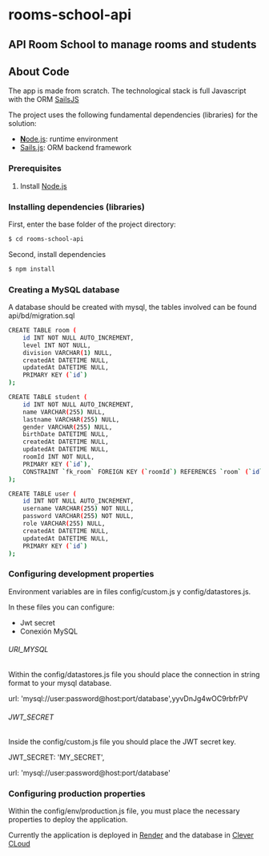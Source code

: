 # rooms-school-api

## API Room School to manage rooms and students

## About Code

The app is made from scratch. The technological stack is full Javascript with the ORM [SailsJS](https://sailsjs.com)

The project uses the following fundamental dependencies (libraries) for the solution:

* [**N**ode.js](https://nodejs.org): runtime environment
* [Sails.js](https://sailsjs.com): ORM backend framework


### Prerequisites

1. Install [Node.js](https://nodejs.org)

### Installing dependencies (libraries)

First, enter the base folder of the project directory:

```sh
$ cd rooms-school-api
```
Second, install dependencies

```sh
$ npm install
```

### Creating a MySQL database

A database should be created with mysql, the tables involved can be found api/bd/migration.sql

```sh
CREATE TABLE room (
    id INT NOT NULL AUTO_INCREMENT,
    level INT NOT NULL,
    division VARCHAR(1) NULL,
    createdAt DATETIME NULL,
    updatedAt DATETIME NULL,
    PRIMARY KEY (`id`)
);

CREATE TABLE student (
    id INT NOT NULL AUTO_INCREMENT,
    name VARCHAR(255) NULL,
    lastname VARCHAR(255) NULL,
    gender VARCHAR(255) NULL,
    birthDate DATETIME NULL,
    createdAt DATETIME NULL,
    updatedAt DATETIME NULL,
    roomId INT NOT NULL,
    PRIMARY KEY (`id`),
    CONSTRAINT `fk_room` FOREIGN KEY (`roomId`) REFERENCES `room` (`id`) ON DELETE RESTRICT ON UPDATE CASCADE
);

CREATE TABLE user (
    id INT NOT NULL AUTO_INCREMENT,
    username VARCHAR(255) NOT NULL,
    password VARCHAR(255) NOT NULL,
    role VARCHAR(255) NULL,
    createdAt DATETIME NULL,
    updatedAt DATETIME NULL,
    PRIMARY KEY (`id`)
);
```

### Configuring development properties

Environment variables are in files config/custom.js y config/datastores.js.

In these files you can configure:
* Jwt secret
* Conexión MySQL

###### URI_MYSQL

Within the config/datastores.js file you should place the connection in string format to your mysql database.

url: 'mysql://user:password@host:port/database',yyvDnJg4wOC9rbfrPV

###### JWT_SECRET
Inside the config/custom.js file you should place the JWT secret key.

JWT_SECRET: 'MY_SECRET',


url: 'mysql://user:password@host:port/database'

### Configuring production properties

Within the config/env/production.js file, you must place the necessary properties to deploy the application.

Currently the application is deployed in [Render](https://render.com/) and the database in [Clever CLoud](https://www.clever-cloud.com/)
